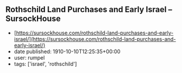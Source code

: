 ## Rothschild Land Purchases and Early Israel – SursockHouse
 - [https://sursockhouse.com/rothschild-land-purchases-and-early-israel/](https://sursockhouse.com/rothschild-land-purchases-and-early-israel/)
 - date published: 1910-10-10T12:25:35+00:00
 - user: rumpel
 - tags: ['israel', 'rothschild']

